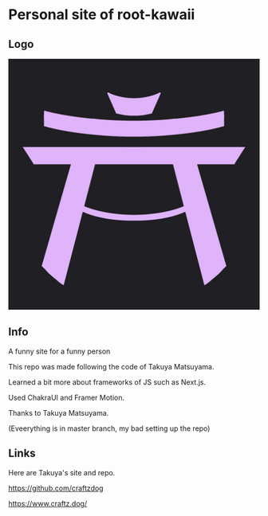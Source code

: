 # Personal site of root-kawaii

## Logo

![Logo](/components/images/ass9.jpg)

## Info

A funny site for a funny person

This repo was made following the code of Takuya Matsuyama.

Learned a bit more about frameworks of JS such as Next.js.

Used ChakraUI and Framer Motion.

Thanks to Takuya Matsuyama.

(Eveerything is in master branch, my bad setting up the repo)



## Links

Here are Takuya's site and repo.

https://github.com/craftzdog

https://www.craftz.dog/

